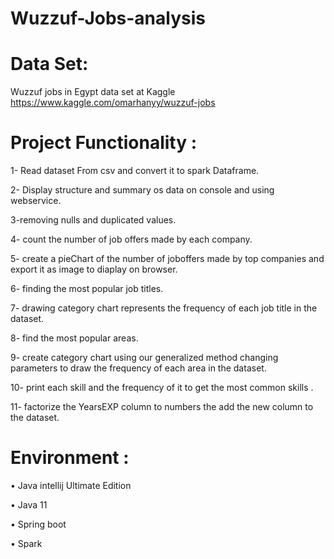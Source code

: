 # Wuzzuf-Jobs-analysis

# Data Set:
Wuzzuf jobs in Egypt data set at Kaggle
https://www.kaggle.com/omarhanyy/wuzzuf-jobs


# Project Functionality :

1- Read dataset From csv and convert it to spark Dataframe.

2- Display structure and summary os data on console and using webservice.

3-removing nulls and duplicated values.

4- count the number of job offers made by each company.

5- create a pieChart of the number of joboffers made by top companies and export it as image to diaplay on browser.

6- finding the most popular job titles.

7- drawing category chart represents the frequency of each job title in the dataset.

8- find the most popular areas.

9- create category chart using our generalized method changing parameters to draw the frequency of each area in the dataset. 

10- print each skill and the frequency of it to get the most common skills .

11- factorize the YearsEXP column to numbers the add the new column to the dataset.


# Environment :

• Java intellij Ultimate Edition

• Java 11

• Spring boot

• Spark
